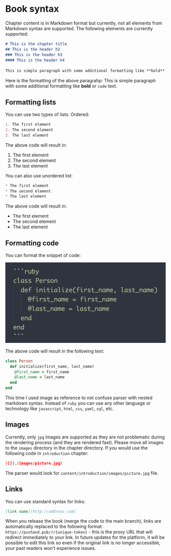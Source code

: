 # Book syntax

Chapter content is in Markdown format but currently, not all elements from Markdown syntax are supported. The following elements are currently supported:

```markdown
# This is the chapter title
## This is the header h2
### This is the header h3
#### This is the header h4

This is simple paragraph with some additional formatting like **bold** or `code` text.
```

Here is the formatting of the above paragrahp: This is simple paragraph with some additional formatting like **bold** or `code` text.

## Formatting lists

You can use two types of lists. Ordered:

```markdown
1. The first element
2. The second element
3. The last element
```

The above code will result in:

1. The first element
2. The second element
3. The last element

You can also use unordered list:

```markdown
* The first element
* The second element
* The last element
```

The above code will result in:

* The first element
* The second element
* The last element

## Formatting code

You can format the snippet of code:

![](./images/ruby.jpg)

The above code will result in the following text:

```ruby
class Person
  def initialize(first_name, last_name)
    @first_name = first_name
    @last_name = last_name
  end
end
```

This time I used image as reference to not confuse parser with nested markdown syntax. Instead of `ruby` you can use any other language or technology like `javascript`, `html`, `css`, `yaml`, `sql`, etc.

## Images

Currently, only `jpg` images are supported as they are not problematic during the rendering process (and they are rendered fast). Please move all images to the `images` directory in the chapter directory. If you would use the following code in `introduction` chapter:

```markdown
![](./images/picture.jpg)
```

The parser would look for `content/introduction/images/picture.jpg` file.

## Links

You can use standard syntax for links:

```markdown
[link name](http://address.com)
```

When you release the book (merge the code to the main branch), links are automatically replaced to the following format: `https://pushand.pub/r/{unique-token}` - this is the proxy URL that will redirect immediately to your link. In future updates for the platform, it will be possible to edit this link so even if the original link is no longer accessible, your past readers won't experience issues.
